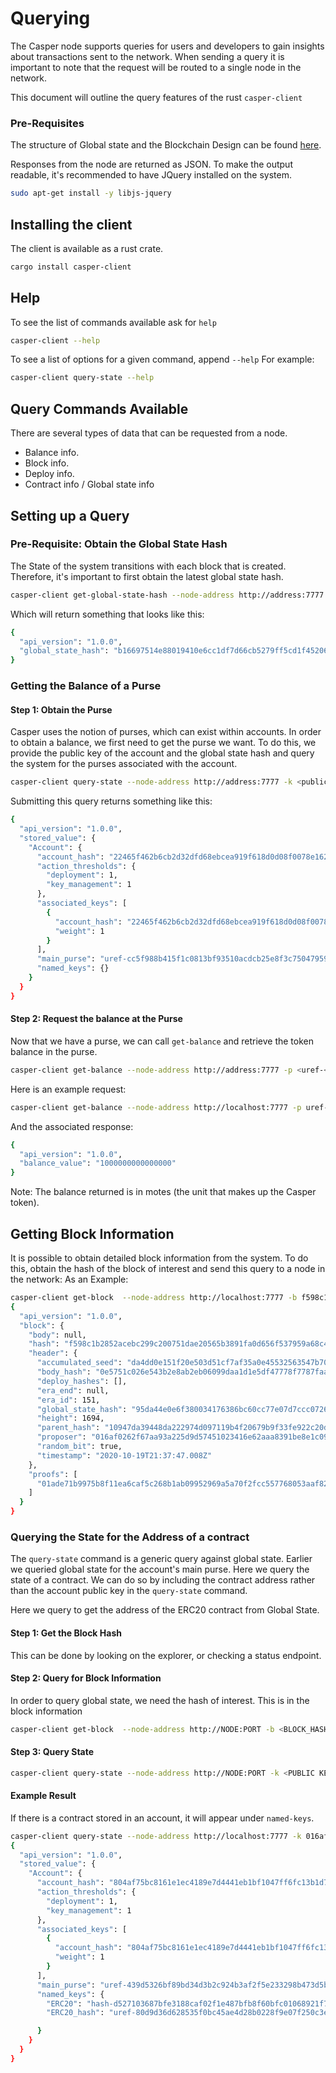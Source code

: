 # Querying

The Casper node supports queries for users and developers to gain insights about transactions sent to the network. When sending a query it is important to note that the request will be routed to a single node in the network.  

This document will outline the query features of the rust `casper-client`

### Pre-Requisites

The structure of Global state and the Blockchain Design can be found [here](https://docs.casperlabs.io/en/latest/implementation/index.html).

Responses from the node are returned as JSON. To make the output readable, it's recommended to have JQuery installed on the system.

```bash
sudo apt-get install -y libjs-jquery
```

## Installing the client

The client is available as a rust crate.

```bash
cargo install casper-client
```

## Help

To see the list of commands available ask for `help`

```bash
casper-client --help
```

To see a list of options for a given command, append `--help` 
For example:

```bash
casper-client query-state --help
```

## Query Commands Available

There are several types of data that can be requested from a node. 

* Balance info.
* Block info.
* Deploy info.
* Contract info / Global state info


## Setting up a Query

### Pre-Requisite: Obtain the Global State Hash

The State of the system transitions with each block that is created. Therefore, it's important to first obtain the latest global state hash.

```bash
casper-client get-global-state-hash --node-address http://address:7777 | jq -r

```

Which will return something that looks like this:
```bash
{
  "api_version": "1.0.0",
  "global_state_hash": "b16697514e88019410e6cc1df7d66cb5279ff5cd1f45206bfefaddc7069c38c0"
}
```

### Getting the Balance of a Purse

#### Step 1: Obtain the Purse

Casper uses the notion of purses, which can exist within accounts.  In order to obtain a balance, we first need to get the purse we want. To do this, we provide the public key of the account and the global state hash and query the system for the purses associated with the account. 
```bash
casper-client query-state --node-address http://address:7777 -k <public key as hex> -g b16697514e88019410e6cc1df7d66cb5279ff5cd1f45206bfefaddc7069c38c0 | jq -r

```
Submitting this query returns something like this:

```bash
{
  "api_version": "1.0.0",
  "stored_value": {
    "Account": {
      "account_hash": "22465f462b6cb2d32dfd68ebcea919f618d0d08f0078e1625fa49ede7d1b7ab2",
      "action_thresholds": {
        "deployment": 1,
        "key_management": 1
      },
      "associated_keys": [
        {
          "account_hash": "22465f462b6cb2d32dfd68ebcea919f618d0d08f0078e1625fa49ede7d1b7ab2",
          "weight": 1
        }
      ],
      "main_purse": "uref-cc5f988b415f1c0813bf93510acdcb25e8f3c750479599ca89a4b25b32a91414-007",
      "named_keys": {}
    }
  }
}
```
#### Step 2: Request the balance at the Purse

Now that we have a purse, we can call `get-balance` and retrieve the token balance in the purse.

```bash
casper-client get-balance --node-address http://address:7777 -p <uref-<HEX STRING>-<THREE DIGIT INTEGER> -g b16697514e88019410e6cc1df7d66cb5279ff5cd1f45206bfefaddc7069c38c0 | jq -r

```
Here is an example request:
```bash
casper-client get-balance --node-address http://localhost:7777 -p uref-cc5f988b415f1c0813bf93510acdcb25e8f3c750479599ca89a4b25b32a91414-007 -g b16697514e88019410e6cc1df7d66cb5279ff5cd1f45206bfefaddc7069c38c0 | jq -r

```

And the associated response:
```bash
{
  "api_version": "1.0.0",
  "balance_value": "1000000000000000"
}
```
Note: The balance returned is in motes (the unit that makes up the Casper token). 

## Getting Block Information

It is possible to obtain detailed block information from the system.  To do this, obtain the hash of the block of interest and send this query to a node in the network: As an Example:
```bash
casper-client get-block  --node-address http://localhost:7777 -b f598c1b2852acebc299c200751dae20565b3891fa0d656f537959a68c47a1ef5 |jq -r
{
  "api_version": "1.0.0",
  "block": {
    "body": null,
    "hash": "f598c1b2852acebc299c200751dae20565b3891fa0d656f537959a68c47a1ef5",
    "header": {
      "accumulated_seed": "da4dd0e151f20e503d51cf7af35a0e45532563547b7053de956261bde23f1b48",
      "body_hash": "0e5751c026e543b2e8ab2eb06099daa1d1e5df47778f7787faab45cdf12fe3a8",
      "deploy_hashes": [],
      "era_end": null,
      "era_id": 151,
      "global_state_hash": "95da44e0e6f380034176386bc60cc77e07d7ccc07267588ca0a08fd3aa60466b",
      "height": 1694,
      "parent_hash": "10947da39448da222974d097119b4f20679b9f33fe922c20dc2e0241d9d9b06e",
      "proposer": "016af0262f67aa93a225d9d57451023416e62aaa8391be8e1c09b8adbdef9ac19d",
      "random_bit": true,
      "timestamp": "2020-10-19T21:37:47.008Z"
    },
    "proofs": [
      "01ade71b9975b8f11ea6caf5c268b1ab09952969a5a70f2fcc557768053aaf8271e87c7e07190655bc0fbde595e50a4581262a37f304874a0d79357062a9567805"
    ]
  }
}
```

### Querying the State for the Address of a contract

The `query-state` command is a generic query against global state. Earlier we queried global state for the account's main purse. Here we query the state of a contract.  We can  do so by  including the contract address rather than the account public key in the `query-state` command.

Here we query to get the address of the ERC20 contract from Global State.

#### Step 1: Get the Block Hash 
This can be done by looking on the explorer,  or checking a status endpoint.

#### Step 2: Query for Block Information 
In order to query global state, we need the hash of interest.  This is in the block information

```bash
casper-client get-block  --node-address http://NODE:PORT -b <BLOCK_HASH> |jq -r
```

#### Step 3: Query State 
```bash
casper-client query-state --node-address http://NODE:PORT -k <PUBLIC KEY IN  HEX> -g <GLOBAL_STATE_HASH>
```

#### Example Result
If there is a contract stored in an account, it will appear under `named-keys`. 

```bash
casper-client query-state --node-address http://localhost:7777 -k 016af0262f67aa93a225d9d57451023416e62aaa8391be8e1c09b8adbdef9ac19d -g 0c3aaf547a55dd500c6c9bbd42bae45e97218f70a45fee6bf8ab04a89ccb9adb |jq -r
{
  "api_version": "1.0.0",
  "stored_value": {
    "Account": {
      "account_hash": "804af75bc8161e1ec4189e7d4441eb1bf1047ff6fc13b1d71026f34c5f96f937",
      "action_thresholds": {
        "deployment": 1,
        "key_management": 1
      },
      "associated_keys": [
        {
          "account_hash": "804af75bc8161e1ec4189e7d4441eb1bf1047ff6fc13b1d71026f34c5f96f937",
          "weight": 1
        }
      ],
      "main_purse": "uref-439d5326bf89bd34d3b2c924b3af2f5e233298b473d5bd8b54fab61ccef6c003-007",
      "named_keys": {
        "ERC20": "hash-d527103687bfe3188caf02f1e487bfb8f60bfc01068921f7db24db72a313cedb",
        "ERC20_hash": "uref-80d9d36d628535f0bc45ae4d28b0228f9e07f250c3e85a85176dba3fc76371ce-007",

      }
    }
  }
}















